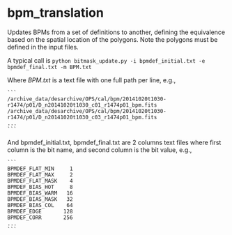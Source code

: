 # bpm_translation
Updates BPMs from a set of definitions to another, defining the equivalence 
based on the spatial location of the polygons. Note the polygons must be 
defined in the input files.

A typical call is
`python bitmask_update.py -i bpmdef_initial.txt -e bpmdef_final.txt -m BPM.txt`

Where _BPM.txt_ is a text file with one full path per line, e.g.,

    ```
    /archive_data/desarchive/OPS/cal/bpm/20141020t1030-r1474/p01/D_n20141020t1030_c01_r1474p01_bpm.fits
    /archive_data/desarchive/OPS/cal/bpm/20141020t1030-r1474/p01/D_n20141020t1030_c03_r1474p01_bpm.fits
    ...
    ```
    
And bpmdef_initial.txt, bpmdef_final.txt are 2 columns text files where first
column is the bit name, and second column is the bit value, e.g.,

    ```
    BPMDEF_FLAT_MIN     1
    BPMDEF_FLAT_MAX     2
    BPMDEF_FLAT_MASK    4
    BPMDEF_BIAS_HOT     8
    BPMDEF_BIAS_WARM   16
    BPMDEF_BIAS_MASK   32
    BPMDEF_BIAS_COL    64
    BPMDEF_EDGE       128
    BPMDEF_CORR       256
    ...
    ```
